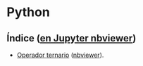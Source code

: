 # Python

## Índice ([en Jupyter nbviewer](https://nbviewer.jupyter.org/github/ivanhercaz/cookbook/blob/master/python/cookbook.ipynb))
 
* [Operador ternario](https://github.com/ivanhercaz/cookbook/blob/master/python/ternaryOperator.py) ([nbviewer](https://nbviewer.jupyter.org/github/ivanhercaz/cookbook/blob/master/python/operadorTernario.ipynb)).
